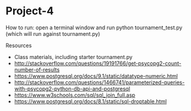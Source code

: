 # Project-4

How to run: open a terminal window and run python tournament_test.py (which will run against tournament.py)

Resources
* Class materials, including starter tournament.py
* http://stackoverflow.com/questions/19191766/get-psycopg2-count-number-of-results
* https://www.postgresql.org/docs/9.1/static/datatype-numeric.html
* http://stackoverflow.com/questions/1466741/parameterized-queries-with-psycopg2-python-db-api-and-postgresql
* https://www.w3schools.com/sql/sql_join_full.asp
* https://www.postgresql.org/docs/8.1/static/sql-droptable.html
